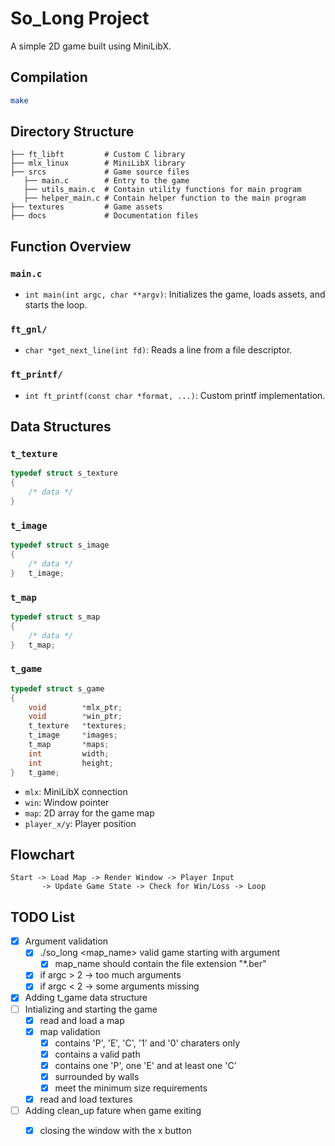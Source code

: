 # So_Long Project
A simple 2D game built using MiniLibX.

## Compilation
```sh
make
```

## Directory Structure
```
├── ft_libft         # Custom C library
├── mlx_linux        # MiniLibX library
├── srcs             # Game source files
   ├── main.c        # Entry to the game
   ├── utils_main.c  # Contain utility functions for main program
   ├── helper_main.c # Contain helper function to the main program
├── textures         # Game assets
├── docs             # Documentation files
```

## Function Overview
### `main.c`
- `int main(int argc, char **argv)`: Initializes the game, loads assets, and starts the loop.

### `ft_gnl/`
- `char *get_next_line(int fd)`: Reads a line from a file descriptor.

### `ft_printf/`
- `int ft_printf(const char *format, ...)`: Custom printf implementation.

## Data Structures

### `t_texture`
```c
typedef struct s_texture
{
	/* data */
}
```

### `t_image`
```c
typedef struct s_image
{
	/* data */
}	t_image;
```

### `t_map`
```c
typedef struct s_map
{
	/* data */
}	t_map;
```

### `t_game`
```c
typedef struct s_game
{
	void		*mlx_ptr;
	void		*win_ptr;
	t_texture	*textures;
	t_image		*images;
	t_map		*maps;
	int			width;
	int			height;
}	t_game;
```
- `mlx`: MiniLibX connection
- `win`: Window pointer
- `map`: 2D array for the game map
- `player_x/y`: Player position

## Flowchart
```
Start -> Load Map -> Render Window -> Player Input
       -> Update Game State -> Check for Win/Loss -> Loop
```

## TODO List
- [x] Argument validation
    - [x] ./so_long <map_name> valid game starting with argument
        - [x] map_name should contain the file extension "*.ber"
    - [x] if argc > 2 -> too much arguments
    - [x] if argc < 2 -> some arguments missing
- [x] Adding t_game data structure
- [ ] Intializing and starting the game
	- [x] read and load a map
	- [x] map validation
		- [x] contains 'P', 'E', 'C', '1' and '0' charaters only
		- [x] contains a valid path
		- [x] contains one 'P', one 'E' and at least one 'C'
		- [x] surrounded by walls
		- [x] meet the minimum size requirements
	- [x] read and load textures
- [ ] Adding clean_up fature when game exiting
	- [x] closing the window with the x button

